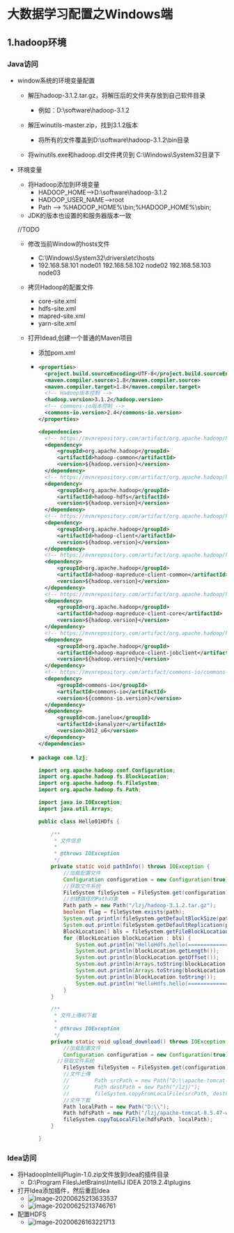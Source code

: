 # 大数据学习配置之Windows端

## 1.hadoop环境

### Java访问

- window系统的环境变量配置

  - 解压hadoop-3.1.2.tar.gz，将解压后的文件夹存放到自己软件目录

    - 例如：D:\software\hadoop-3.1.2

  - 解压winutils-master.zip，找到3.1.2版本

    - 将所有的文件覆盖到D:\software\hadoop-3.1.2\bin目录

  - 将winutils.exe和hadoop.dll文件拷贝到 C:\Windows\System32目录下

- 环境变量

  - 将Hadoop添加到环境变量
    - HADOOP_HOME-->D:\software\hadoop-3.1.2
    - HADOOP_USER_NAME-->root
    - Path --> %HADOOP_HOME%\bin;%HADOOP_HOME%\sbin;
  - JDK的版本也设置的和服务器版本一致

  //TODO

  - 修改当前Window的hosts文件

    - C:\Windows\System32\drivers\etc\hosts
    - 192.168.58.101 node01
      192.168.58.102 node02
      192.168.58.103 node03

  - 拷贝Hadoop的配置文件

    - core-site.xml
    - hdfs-site.xml
    - mapred-site.xml
    -  yarn-site.xml

  - 打开Idead,创建一个普通的Maven项目

    - 添加pom.xml

    - ```xml
      <properties>
      	<project.build.sourceEncoding>UTF-8</project.build.sourceEncoding>
      	<maven.compiler.source>1.8</maven.compiler.source>
      	<maven.compiler.target>1.8</maven.compiler.target>
      	<!-- Hadoop版本控制 -->
      	<hadoop.version>3.1.2</hadoop.version>
      	<!-- commons-io版本控制 -->
      	<commons-io.version>2.4</commons-io.version>
      </properties>
      
      <dependencies>
      	<!-- https://mvnrepository.com/artifact/org.apache.hadoop/hadoop-common -->
      	<dependency>
      		<groupId>org.apache.hadoop</groupId>
      		<artifactId>hadoop-common</artifactId>
      		<version>${hadoop.version}</version>
      	</dependency>
      	<!-- https://mvnrepository.com/artifact/org.apache.hadoop/hadoop-hdfs -->
      	<dependency>
      		<groupId>org.apache.hadoop</groupId>
      		<artifactId>hadoop-hdfs</artifactId>
      		<version>${hadoop.version}</version>
      	</dependency>
      	<!-- https://mvnrepository.com/artifact/org.apache.hadoop/hadoop-client -->
      	<dependency>
      		<groupId>org.apache.hadoop</groupId>
      		<artifactId>hadoop-client</artifactId>
      		<version>${hadoop.version}</version>
      	</dependency>
      	<!-- https://mvnrepository.com/artifact/org.apache.hadoop/hadoop-mapreduce-client-common -->
      	<dependency>
      		<groupId>org.apache.hadoop</groupId>
      		<artifactId>hadoop-mapreduce-client-common</artifactId>
      		<version>${hadoop.version}</version>
      	</dependency>
      	<!-- https://mvnrepository.com/artifact/org.apache.hadoop/hadoop-mapreduce-client-core -->
      	<dependency>
      		<groupId>org.apache.hadoop</groupId>
      		<artifactId>hadoop-mapreduce-client-core</artifactId>
      		<version>${hadoop.version}</version>
      	</dependency>
      	<!-- https://mvnrepository.com/artifact/org.apache.hadoop/hadoop-mapreduce-client-jobclient-->
      	<dependency>
      		<groupId>org.apache.hadoop</groupId>
      		<artifactId>hadoop-mapreduce-client-jobclient</artifactId>
      		<version>${hadoop.version}</version>
      	</dependency>
      	<!-- https://mvnrepository.com/artifact/commons-io/commons-io -->
      	<dependency>
      		<groupId>commons-io</groupId>
      		<artifactId>commons-io</artifactId>
      		<version>${commons-io.version}</version>
      	</dependency>
      	<dependency>
      		<groupId>com.janeluo</groupId>
      		<artifactId>ikanalyzer</artifactId>
      		<version>2012_u6</version>
      	</dependency>
      </dependencies>
      ```

    - ```java
      package com.lzj;
      
      import org.apache.hadoop.conf.Configuration;
      import org.apache.hadoop.fs.BlockLocation;
      import org.apache.hadoop.fs.FileSystem;
      import org.apache.hadoop.fs.Path;
      
      import java.io.IOException;
      import java.util.Arrays;
      
      public class Hello01HDfs {
      
          /**
           * 文件信息
           *
           * @throws IOException
           */
          private static void pathInfo() throws IOException {
              //加载配置文件
              Configuration configuration = new Configuration(true);
              //获取文件系统
              FileSystem fileSystem = FileSystem.get(configuration);
              //创建路径的Path对象
              Path path = new Path("/lzj/hadoop-3.1.2.tar.gz");
              boolean flag = fileSystem.exists(path);
              System.out.println(fileSystem.getDefaultBlockSize(path) / 1024 / 1024);
              System.out.println(fileSystem.getDefaultReplication(path));
              BlockLocation[] bls = fileSystem.getFileBlockLocations(path, 0, 10);
              for (BlockLocation blockLocation : bls) {
                  System.out.println("HelloHdfs.hello(============================1)");
                  System.out.println(blockLocation.getLength());
                  System.out.println(blockLocation.getOffset());
                  System.out.println(Arrays.toString(blockLocation.getHosts()));
                  System.out.println(Arrays.toString(blockLocation.getNames()));
                  System.out.println(blockLocation.toString());
                  System.out.println("HelloHdfs.hello(============================2)");
              }
          }
      
          /**
           * 文件上傳和下載
           *
           * @throws IOException
           */
          private static void upload_download() throws IOException {
              //加载配置文件
              Configuration configuration = new Configuration(true);
            //获取文件系统
              FileSystem fileSystem = FileSystem.get(configuration);
              //文件上傳
              //        Path srcPath = new Path("D:\\apache-tomcat-8.5.47-windows-x64.zip");
              //        Path destPath = new Path("/lzj/");
              //        fileSystem.copyFromLocalFile(srcPath, destPath);
              //文件下載
              Path localPath = new Path("D:\\");
              Path hdfsPath = new Path("/lzj/apache-tomcat-8.5.47-windows-x64.zip");
              fileSystem.copyToLocalFile(hdfsPath, localPath);
          }
      
      }
      
      ```

      

### Idea访问

- 将HadoopIntellijPlugin-1.0.zip文件放到Idea的插件目录
  - D:\Program Files\JetBrains\IntelliJ IDEA 2019.2.4\plugins
- 打开Idea添加插件，然后重启Idea
  - ![image-20200625213633537](K:%5C100%20-%20%E5%AD%A6%E4%B9%A0%5C105_sxtbd%5Cone%5C%E5%A4%A7%E6%95%B0%E6%8D%AE%E6%96%87%E6%A1%A3%5C0201Hadoop-HDFS%5C006_document%5CHadoop-HDFS03.assets%5Cimage-20200625213633537.png)
  - ![image-20200625213746761](K:%5C100%20-%20%E5%AD%A6%E4%B9%A0%5C105_sxtbd%5Cone%5C%E5%A4%A7%E6%95%B0%E6%8D%AE%E6%96%87%E6%A1%A3%5C0201Hadoop-HDFS%5C006_document%5CHadoop-HDFS03.assets%5Cimage-20200625213746761.png)
- 配置HDFS
  - ![image-20200626163221713](K:%5C100%20-%20%E5%AD%A6%E4%B9%A0%5C105_sxtbd%5Cone%5C%E5%A4%A7%E6%95%B0%E6%8D%AE%E6%96%87%E6%A1%A3%5C0201Hadoop-HDFS%5C006_document%5CHadoop-HDFS03.assets%5Cimage-20200626163221713.png)